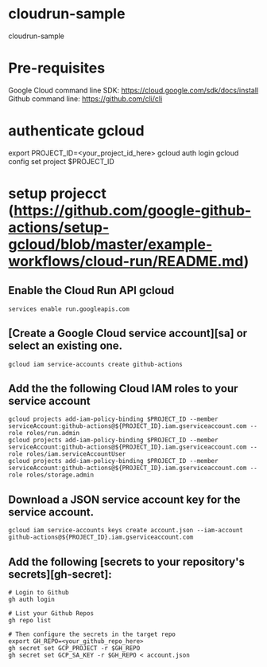 # cloudrun-sample
cloudrun-sample

# Pre-requisites
Google Cloud command line SDK: https://cloud.google.com/sdk/docs/install
Github command line: https://github.com/cli/cli

# authenticate gcloud
export PROJECT_ID=<your_project_id_here>
gcloud auth login
gcloud config set project $PROJECT_ID

# setup projecct (https://github.com/google-github-actions/setup-gcloud/blob/master/example-workflows/cloud-run/README.md)
## Enable the Cloud Run API gcloud 
```shell
services enable run.googleapis.com
```

## [Create a Google Cloud service account][sa] or select an existing one.
```shell
gcloud iam service-accounts create github-actions
```

## Add the the following Cloud IAM roles to your service account
```shell
gcloud projects add-iam-policy-binding $PROJECT_ID --member serviceAccount:github-actions@${PROJECT_ID}.iam.gserviceaccount.com --role roles/run.admin
gcloud projects add-iam-policy-binding $PROJECT_ID --member serviceAccount:github-actions@${PROJECT_ID}.iam.gserviceaccount.com --role roles/iam.serviceAccountUser
gcloud projects add-iam-policy-binding $PROJECT_ID --member serviceAccount:github-actions@${PROJECT_ID}.iam.gserviceaccount.com --role roles/storage.admin
```

## Download a JSON service account key for the service account.
```shell
gcloud iam service-accounts keys create account.json --iam-account github-actions@${PROJECT_ID}.iam.gserviceaccount.com
```

## Add the following [secrets to your repository's secrets][gh-secret]:

```shell
# Login to Github
gh auth login

# List your Github Repos
gh repo list

# Then configure the secrets in the target repo
export GH_REPO=<your_github_repo_here>
gh secret set GCP_PROJECT -r $GH_REPO
gh secret set GCP_SA_KEY -r $GH_REPO < account.json
```